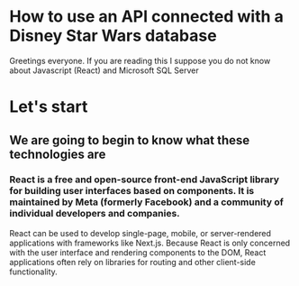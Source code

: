 # How to use an API connected with a Disney Star Wars database

Greetings everyone. If you are reading this I suppose you do not know about Javascript (React) and Microsoft SQL Server

# **Let's start**
## We are going to begin to know what these technologies are

### React is a free and open-source front-end JavaScript library for building user interfaces based on components. It is maintained by Meta (formerly Facebook) and a community of individual developers and companies.

React can be used to develop single-page, mobile, or server-rendered applications with frameworks like Next.js. Because React is only concerned with the user interface and rendering components to the DOM, React applications often rely on libraries for routing and other client-side functionality.
